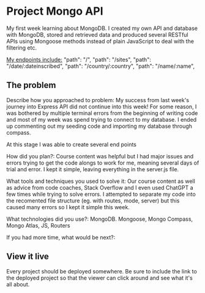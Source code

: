 # Project Mongo API

My first week learning about MongoDB. I created my own API and database with MongoDB, stored and retrieved data and produced several RESTful APIs using Mongoose methods instead of plain JavaScript to deal with the filtering etc.

<ins>My endpoints include:</ins> 
    "path": "/",
    "path": "/sites",
    "path": "/date/:dateinscribed",
    "path": "/country/:country",
    "path": "/name/:name",

## The problem

Describe how you approached to problem: My success from last week's journey into Express API did not continue into this week! For some reason, I was bothered by multiple terminal errors from the beginning of writing code and most of my week was spend trying to connect to my database. I ended up commenting out my seeding code and importing my database through compass.

At this stage I was able to create several end points

How did you plan?: Course content was helpful but I had major issues and errors trying to get the code alongs to work for me, meaning several days of trial and error. I kept it simple, leaving everything in the server.js file.

What tools and techniques you used to solve it: Our course content as well as advice from code coaches, Stack Overflow and I even used ChatGPT a few times while trying to solve errors. I attempted to separate my code into the recomented file structure (eg. with routes, mode, server) but this caused many errors so I kept it simple this week.

What technologies did you use?: MongoDB. Mongoose, Mongo Compass, Mongo Atlas, JS, Routers

If you had more time, what would be next?: 

## View it live

Every project should be deployed somewhere. Be sure to include the link to the deployed project so that the viewer can click around and see what it's all about.
